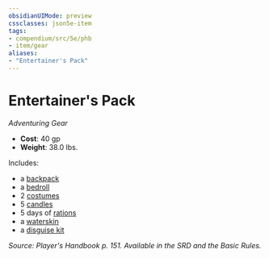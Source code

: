 ```yaml
---
obsidianUIMode: preview
cssclasses: json5e-item
tags:
- compendium/src/5e/phb
- item/gear
aliases: 
- "Entertainer's Pack"
---
```

# Entertainer's Pack
*Adventuring Gear*  

- **Cost**: 40 gp
- **Weight**: 38.0 lbs.

Includes:

- a [backpack](/3-Mechanics/CLI/items/backpack.md)  
- a [bedroll](/3-Mechanics/CLI/items/bedroll.md)  
- 2 [costumes](/3-Mechanics/CLI/items/costume-clothes.md)  
- 5 [candles](/3-Mechanics/CLI/items/candle.md)  
- 5 days of [rations](/3-Mechanics/CLI/items/rations-1-day.md)  
- a [waterskin](/3-Mechanics/CLI/items/waterskin.md)  
- a [disguise kit](/3-Mechanics/CLI/items/disguise-kit.md)  

*Source: Player's Handbook p. 151. Available in the SRD and the Basic Rules.*
